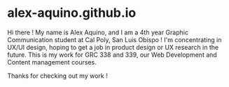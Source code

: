 # alex-aquino.github.io
Hi there ! My name is Alex Aquino, and I am a 4th year Graphic Communication student at Cal Poly, San Luis Obispo ! 
I'm concentrating in UX/UI design, hoping to get a job in product design or UX research in the future.
This is my work for GRC 338 and 339, our Web Development and Content management courses.

Thanks for checking out my work !
